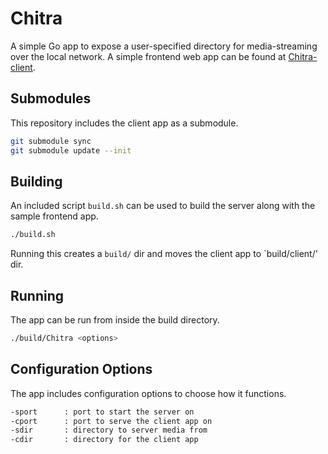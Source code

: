 # Chitra
A simple Go app to expose a user-specified directory for media-streaming over the local network. A simple frontend web app can be found at [Chitra-client](https://github.com/archit-p/chitra-client).

## Submodules
This repository includes the client app as a submodule.
```bash
git submodule sync
git submodule update --init
```

## Building
An included script `build.sh` can be used to build the server along with the sample frontend app.
```bash
./build.sh
```
Running this creates a `build/` dir and moves the client app to `build/client/' dir.

## Running
The app can be run from inside the build directory.
```bash
./build/Chitra <options>
```

## Configuration Options
The app includes configuration options to choose how it functions.
```bash
-sport		: port to start the server on
-cport		: port to serve the client app on
-sdir		: directory to server media from
-cdir		: directory for the client app
```

